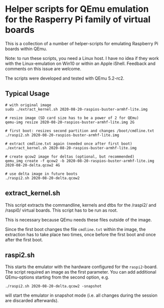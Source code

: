 Helper scripts for QEmu emulation for the Rasperry Pi family of virtual boards
==============================================================================

This is a collection of a number of helper-scripts for emulating
Raspberry Pi boards within QEmu.

Note: to run these scripts, you need a Linux host. I have no idea if they work
with the Linux-emulation on Win10 or within an Apple iShell. Feedback
and comments on this issue are welcome.

The scripts were developed and tested with QEmu 5.2-rc2.


Typical Usage
-------------

    # with original image
    sudo ./extract_kernel.sh 2020-08-20-raspios-buster-armhf-lite.img

    # resize image (SD card size has to be a power of 2 for QEmu)
    qemu-img resize 2020-08-20-raspios-buster-armhf-lite.img 2G

    # first boot: resizes second partition and changes /boot/cmdline.txt
    ./raspi2.sh 2020-08-20-raspios-buster-armhf-lite.img

    # extract cmdline.txt again (needed once after first boot)
    ./extract_kernel.sh 2020-08-20-raspios-buster-armhf-lite.img

    # create qcow2 image for deltas (optional, but recommended)
    qemu_img create -f qcow2 -b 2020-08-20-raspios-buster-armhf-lite.img 2020-08-20-delta.qcow2 4G
    
    # use delta image in future boots
    ./raspi2.sh 2020-08-20-delta.qcow2
 

extract_kernel.sh
-----------------

This script extracts the commandline, kernels and dtbs for the
/raspi2/ and /raspi0/ virtual boards. This script has to be run as root.

This is necessary because QEmu needs these files outside of the image.

Since the first boot changes the file `cmdline.txt` within the image,
the extraction has to take place two times, once before the first boot
and once after the first boot.


raspi2.sh
---------

This starts the emulator with the hardware configured for the
`raspi2`-board. The script required an image as the first parameter.
You can add additional QEmu-options starting from the second option,
e.g.

    ./raspi2.sh 2020-08-20-delta.qcow2 -snapshot

will start the emulator in snapshot mode (i.e. all changes during the
session are discarded afterwards).

